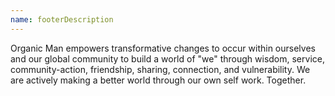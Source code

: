 ```yaml
---
name: footerDescription
---
```


Organic Man empowers transformative changes to occur within ourselves and our global community to build a world of "we" through wisdom, service, community-action, friendship, sharing, connection, and vulnerability. We are actively making a better world through our own self work. Together.